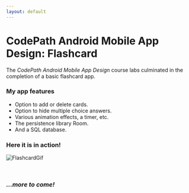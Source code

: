 ```yaml
---
layout: default
---
```

# CodePath Android Mobile App Design: Flashcard

The _CodePath Android Mobile App Design_ course labs culminated in the completion of a basic flashcard app. 

### My app features

* Option to add or delete cards.
* Option to hide multiple choice answers.
* Various animation effects, a timer, etc.
* The persistence library Room.
* And a SQL database.

### Here it is in action!

![FlashcardGif](https://i.imgur.com/OWBTuum.gif)

&nbsp;

### *...more to come!*
